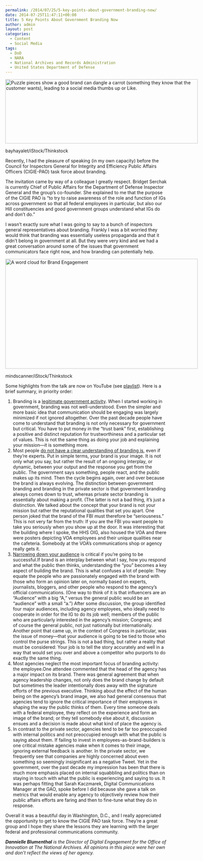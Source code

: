 ```yaml
---
permalink: /2014/07/25/5-key-points-about-government-branding-now/
date: 2014-07-25T11:47:11+00:00
title: 5 Key Points About Government Branding Now
author: admin
layout: post
categories:
  - Content
  - Social Media
tags:
  - DoD
  - NARA
  - National Archives and Records Administration
  - United States Department of Defense
---
```


<div id="attachment_188062" style="width: 610px" class="wp-caption aligncenter">
  <img class="size-full wp-image-188062" src="https://s3.amazonaws.com/sitesusa/wp-content/uploads/sites/212/2014/07/600-x-200-Social-media-promotion-bayhayalet-iStock-Thinkstock-451410203.jpg" alt="Puzzle pieces show a good brand can dangle a carrot (something they know that the customer wants), leading to a social media thumbs up or Like." width="600" height="200" />
  
  <p class="wp-caption-text">
    bayhayalet/iStock/Thinkstock
  </p>
</div>

Recently, I had the pleasure of speaking (in my own capacity) before the Council for Inspectors General for Integrity and Efficiency Public Affairs Officers (CIGIE-PAO) task force about branding.

The invitation came by way of a colleague I greatly respect. Bridget Serchak is currently Chief of Public Affairs for the Department of Defense Inspector General and the group’s co-founder. She explained to me that the purpose of the CIGIE PAO is “to try to raise awareness of the role and function of IGs across government so that all federal employees in particular, but also our Hill constituencies and good government groups understand what IGs do and don&#8217;t do.”

I wasn’t exactly sure what I was going to say to a bunch of inspectors general representatives about branding. Frankly I was a bit worried they would think that branding was essentially useless propaganda and that it didn&#8217;t belong in government at all. But they were very kind and we had a great conversation around some of the issues that government communicators face right now, and how branding can potentially help.

<div id="attachment_188092" style="width: 610px" class="wp-caption aligncenter">
  <img class="size-full wp-image-188092" src="https://s3.amazonaws.com/sitesusa/wp-content/uploads/sites/212/2014/07/600-x-342-Word-Cloud-Brand-Engagement-mindscanner-iStock-Thinkstock-480783305.jpg" alt="A word cloud for Brand Engagement" width="600" height="342" />
  
  <p class="wp-caption-text">
    mindscanner/iStock/Thinkstock
  </p>
</div>

Some highlights from the talk are now on YouTube (see [playlist](http://www.youtube.com/playlist?list=PLPePMyqynXegv7wZ1wgRLfNZ-mdBYKNFD&action_edit=1)). Here is a brief summary, in priority order:

  1. Branding is a [legitimate government activity](http://www.youtube.com/watch?v=J_okn01N_9I&list=PLPePMyqynXegv7wZ1wgRLfNZ-mdBYKNFD&index=2). When I started working in government, branding was not well-understood. Even the simpler and more basic idea that communication should be engaging was largely minimized if not ignored altogether. Over the past decade people have come to understand that branding is not only necessary for government but critical. You have to put money in the “trust bank” first, establishing a positive and distinct reputation for trustworthiness and a particular set of values. This is not the same thing as doing your job and explaining your mission—it is something more.
  2. Most people [do not have a clear understanding of branding is](http://www.youtube.com/watch?v=FIRMW5lEfr4&list=PLPePMyqynXegv7wZ1wgRLfNZ-mdBYKNFD&index=2), even if they’re experts. Put in simple terms, your brand is your image. It is not only what you say, but rather the result of an ongoing interplay, or dynamic, between your output and the response you get from the public. The government says something, people react, and the public makes up its mind. Then the cycle begins again, over and over because the brand is always evolving. The distinction between government branding and branding in the private sector is that government branding always comes down to trust, whereas private sector branding is essentially about making a profit. (The latter is not a bad thing, it’s just a distinction. We talked about the concept that your brand is not your mission but rather the reputational qualities that set you apart. One person joked that the brand of the FBI must therefore be “seriousness.” This is not very far from the truth: If you are the FBI you want people to take you seriously when you show up at the door. It was interesting that the building where I spoke, the HHS OIG, also housed the VOA and there were posters depicting VOA employees and their unique qualities near the cafeteria. Somebody at the VOA’s communications shop or agency really gets it.
  3. [Narrowing down your audience](http://www.youtube.com/watch?v=3_vrM9UDDMs&index=2&list=PLPePMyqynXegv7wZ1wgRLfNZ-mdBYKNFD) is critical if you’re going to be successful.If brand is an interplay between what I say, how you respond and what the public then thinks, understanding the “you” becomes a key aspect of building the brand. This is what confuses a lot of people: They equate the people who are passionately engaged with the brand with those who form an opinion later on, normally based on experts, journalists, bloggers, and other people who respond to the agency’s official communications. (One way to think of it is that influencers are an “Audience” with a big “A,” versus the general public would be an “audience” with a small “a.”) After some discussion, the group identified four major audiences, including agency employees, who ideally need to cooperate in order for the IG to do its job well; members of the public who are particularly interested in the agency’s mission; Congress; and of course the general public, not just nationally but internationally. Another point that came up, in the context of Congress in particular, was the issue of money—that your audience is going to be tied to those who control the purse strings. This is not a bad thing, but rather a reality that must be considered: Your job is to tell the story accurately and well in a way that would set you over and above a competitor who purports to do exactly the same thing.
  4. Most agencies neglect the most important focus of branding activity: the employee.One attendee commented that the head of the agency has a major impact on its brand. There was general agreement that when agency leadership changes, not only does the brand change by default but sometimes the leader intentionally does away with the signature efforts of the previous executive. Thinking about the effect of the human being on the agency’s brand image, we also had general consensus that agencies tend to ignore the critical importance of their employees in shaping the way the public thinks of them. Every time someone deals with a federal employee, they reflect on the experience and form an image of the brand; or they tell somebody else about it, discussion ensues and a decision is made about what kind of place the agency is.
  5. In contrast to the private sector, agencies tend to be far too preoccupied with internal politics and not preoccupied enough with what the public is saying about them. If failing to invest in employees-as-brand-builders is one critical mistake agencies make when it comes to their image, ignoring external feedback is another. In the private sector, we frequently see that companies are highly concerned about even something so seemingly insignificant as a negative Tweet. Yet in the government, over the past decade my impression has been that there is much more emphasis placed on internal squabbling and politics than on staying in touch with what the public is experiencing and saying to us. It was perhaps fitting that Sarah Kaczmarek, Digital Communications Manager at the GAO, spoke before I did because she gave a talk on metrics that would enable any agency to objectively review how their public affairs efforts are faring and then to fine-tune what they do in response.

Overall it was a beautiful day in Washington, D.C., and I really appreciated the opportunity to get to know the CIGIE PAO task force. They’re a great group and I hope they share the lessons they are learning with the larger federal and professional communications community.

<div class="hdivider">
</div>

_**Dannielle Blumenthal** is the Director of Digital Engagement for the Office of Innovation at The National Archives. All opinions in this piece were her own and don&#8217;t reflect the views of her agency._